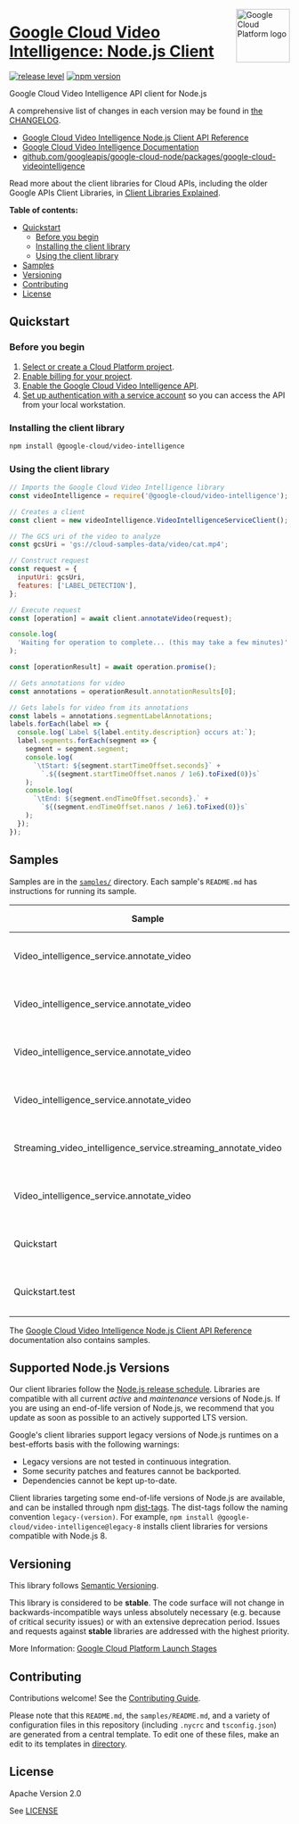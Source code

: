 [//]: # "This README.md file is auto-generated, all changes to this file will be lost."
[//]: # "To regenerate it, use `python -m synthtool`."
<img src="https://avatars2.githubusercontent.com/u/2810941?v=3&s=96" alt="Google Cloud Platform logo" title="Google Cloud Platform" align="right" height="96" width="96"/>

# [Google Cloud Video Intelligence: Node.js Client](https://github.com/googleapis/google-cloud-node)

[![release level](https://img.shields.io/badge/release%20level-stable-brightgreen.svg?style=flat)](https://cloud.google.com/terms/launch-stages)
[![npm version](https://img.shields.io/npm/v/@google-cloud/video-intelligence.svg)](https://www.npmjs.org/package/@google-cloud/video-intelligence)




Google Cloud Video Intelligence API client for Node.js


A comprehensive list of changes in each version may be found in
[the CHANGELOG](https://github.com/googleapis/google-cloud-node/tree/main/packages/google-cloud-videointelligence/CHANGELOG.md).

* [Google Cloud Video Intelligence Node.js Client API Reference][client-docs]
* [Google Cloud Video Intelligence Documentation][product-docs]
* [github.com/googleapis/google-cloud-node/packages/google-cloud-videointelligence](https://github.com/googleapis/google-cloud-node/tree/main/packages/google-cloud-videointelligence)

Read more about the client libraries for Cloud APIs, including the older
Google APIs Client Libraries, in [Client Libraries Explained][explained].

[explained]: https://cloud.google.com/apis/docs/client-libraries-explained

**Table of contents:**


* [Quickstart](#quickstart)
  * [Before you begin](#before-you-begin)
  * [Installing the client library](#installing-the-client-library)
  * [Using the client library](#using-the-client-library)
* [Samples](#samples)
* [Versioning](#versioning)
* [Contributing](#contributing)
* [License](#license)

## Quickstart

### Before you begin

1.  [Select or create a Cloud Platform project][projects].
1.  [Enable billing for your project][billing].
1.  [Enable the Google Cloud Video Intelligence API][enable_api].
1.  [Set up authentication with a service account][auth] so you can access the
    API from your local workstation.

### Installing the client library

```bash
npm install @google-cloud/video-intelligence
```


### Using the client library

```javascript
// Imports the Google Cloud Video Intelligence library
const videoIntelligence = require('@google-cloud/video-intelligence');

// Creates a client
const client = new videoIntelligence.VideoIntelligenceServiceClient();

// The GCS uri of the video to analyze
const gcsUri = 'gs://cloud-samples-data/video/cat.mp4';

// Construct request
const request = {
  inputUri: gcsUri,
  features: ['LABEL_DETECTION'],
};

// Execute request
const [operation] = await client.annotateVideo(request);

console.log(
  'Waiting for operation to complete... (this may take a few minutes)'
);

const [operationResult] = await operation.promise();

// Gets annotations for video
const annotations = operationResult.annotationResults[0];

// Gets labels for video from its annotations
const labels = annotations.segmentLabelAnnotations;
labels.forEach(label => {
  console.log(`Label ${label.entity.description} occurs at:`);
  label.segments.forEach(segment => {
    segment = segment.segment;
    console.log(
      `\tStart: ${segment.startTimeOffset.seconds}` +
        `.${(segment.startTimeOffset.nanos / 1e6).toFixed(0)}s`
    );
    console.log(
      `\tEnd: ${segment.endTimeOffset.seconds}.` +
        `${(segment.endTimeOffset.nanos / 1e6).toFixed(0)}s`
    );
  });
});

```



## Samples

Samples are in the [`samples/`](https://github.com/googleapis/google-cloud-node/tree/master/samples) directory. Each sample's `README.md` has instructions for running its sample.

| Sample                      | Source Code                       | Try it |
| --------------------------- | --------------------------------- | ------ |
| Video_intelligence_service.annotate_video | [source code](https://github.com/googleapis/google-cloud-node/blob/master/packages/google-cloud-videointelligence/samples/generated/v1/video_intelligence_service.annotate_video.js) | [![Open in Cloud Shell][shell_img]](https://console.cloud.google.com/cloudshell/open?git_repo=https://github.com/googleapis/google-cloud-node&page=editor&open_in_editor=packages/google-cloud-videointelligence/samples/generated/v1/video_intelligence_service.annotate_video.js,samples/README.md) |
| Video_intelligence_service.annotate_video | [source code](https://github.com/googleapis/google-cloud-node/blob/master/packages/google-cloud-videointelligence/samples/generated/v1beta2/video_intelligence_service.annotate_video.js) | [![Open in Cloud Shell][shell_img]](https://console.cloud.google.com/cloudshell/open?git_repo=https://github.com/googleapis/google-cloud-node&page=editor&open_in_editor=packages/google-cloud-videointelligence/samples/generated/v1beta2/video_intelligence_service.annotate_video.js,samples/README.md) |
| Video_intelligence_service.annotate_video | [source code](https://github.com/googleapis/google-cloud-node/blob/master/packages/google-cloud-videointelligence/samples/generated/v1p1beta1/video_intelligence_service.annotate_video.js) | [![Open in Cloud Shell][shell_img]](https://console.cloud.google.com/cloudshell/open?git_repo=https://github.com/googleapis/google-cloud-node&page=editor&open_in_editor=packages/google-cloud-videointelligence/samples/generated/v1p1beta1/video_intelligence_service.annotate_video.js,samples/README.md) |
| Video_intelligence_service.annotate_video | [source code](https://github.com/googleapis/google-cloud-node/blob/master/packages/google-cloud-videointelligence/samples/generated/v1p2beta1/video_intelligence_service.annotate_video.js) | [![Open in Cloud Shell][shell_img]](https://console.cloud.google.com/cloudshell/open?git_repo=https://github.com/googleapis/google-cloud-node&page=editor&open_in_editor=packages/google-cloud-videointelligence/samples/generated/v1p2beta1/video_intelligence_service.annotate_video.js,samples/README.md) |
| Streaming_video_intelligence_service.streaming_annotate_video | [source code](https://github.com/googleapis/google-cloud-node/blob/master/packages/google-cloud-videointelligence/samples/generated/v1p3beta1/streaming_video_intelligence_service.streaming_annotate_video.js) | [![Open in Cloud Shell][shell_img]](https://console.cloud.google.com/cloudshell/open?git_repo=https://github.com/googleapis/google-cloud-node&page=editor&open_in_editor=packages/google-cloud-videointelligence/samples/generated/v1p3beta1/streaming_video_intelligence_service.streaming_annotate_video.js,samples/README.md) |
| Video_intelligence_service.annotate_video | [source code](https://github.com/googleapis/google-cloud-node/blob/master/packages/google-cloud-videointelligence/samples/generated/v1p3beta1/video_intelligence_service.annotate_video.js) | [![Open in Cloud Shell][shell_img]](https://console.cloud.google.com/cloudshell/open?git_repo=https://github.com/googleapis/google-cloud-node&page=editor&open_in_editor=packages/google-cloud-videointelligence/samples/generated/v1p3beta1/video_intelligence_service.annotate_video.js,samples/README.md) |
| Quickstart | [source code](https://github.com/googleapis/google-cloud-node/blob/master/packages/google-cloud-videointelligence/samples/quickstart.js) | [![Open in Cloud Shell][shell_img]](https://console.cloud.google.com/cloudshell/open?git_repo=https://github.com/googleapis/google-cloud-node&page=editor&open_in_editor=packages/google-cloud-videointelligence/samples/quickstart.js,samples/README.md) |
| Quickstart.test | [source code](https://github.com/googleapis/google-cloud-node/blob/master/packages/google-cloud-videointelligence/samples/test/quickstart.test.js) | [![Open in Cloud Shell][shell_img]](https://console.cloud.google.com/cloudshell/open?git_repo=https://github.com/googleapis/google-cloud-node&page=editor&open_in_editor=packages/google-cloud-videointelligence/samples/test/quickstart.test.js,samples/README.md) |



The [Google Cloud Video Intelligence Node.js Client API Reference][client-docs] documentation
also contains samples.

## Supported Node.js Versions

Our client libraries follow the [Node.js release schedule](https://nodejs.org/en/about/releases/).
Libraries are compatible with all current _active_ and _maintenance_ versions of
Node.js.
If you are using an end-of-life version of Node.js, we recommend that you update
as soon as possible to an actively supported LTS version.

Google's client libraries support legacy versions of Node.js runtimes on a
best-efforts basis with the following warnings:

* Legacy versions are not tested in continuous integration.
* Some security patches and features cannot be backported.
* Dependencies cannot be kept up-to-date.

Client libraries targeting some end-of-life versions of Node.js are available, and
can be installed through npm [dist-tags](https://docs.npmjs.com/cli/dist-tag).
The dist-tags follow the naming convention `legacy-(version)`.
For example, `npm install @google-cloud/video-intelligence@legacy-8` installs client libraries
for versions compatible with Node.js 8.

## Versioning

This library follows [Semantic Versioning](http://semver.org/).



This library is considered to be **stable**. The code surface will not change in backwards-incompatible ways
unless absolutely necessary (e.g. because of critical security issues) or with
an extensive deprecation period. Issues and requests against **stable** libraries
are addressed with the highest priority.






More Information: [Google Cloud Platform Launch Stages][launch_stages]

[launch_stages]: https://cloud.google.com/terms/launch-stages

## Contributing

Contributions welcome! See the [Contributing Guide](https://github.com/googleapis/google-cloud-node/blob/master/CONTRIBUTING.md).

Please note that this `README.md`, the `samples/README.md`,
and a variety of configuration files in this repository (including `.nycrc` and `tsconfig.json`)
are generated from a central template. To edit one of these files, make an edit
to its templates in
[directory](https://github.com/googleapis/synthtool).

## License

Apache Version 2.0

See [LICENSE](https://github.com/googleapis/google-cloud-node/blob/master/LICENSE)

[client-docs]: https://cloud.google.com/nodejs/docs/reference/video-intelligence/latest
[product-docs]: https://cloud.google.com/video-intelligence
[shell_img]: https://gstatic.com/cloudssh/images/open-btn.png
[projects]: https://console.cloud.google.com/project
[billing]: https://support.google.com/cloud/answer/6293499#enable-billing
[enable_api]: https://console.cloud.google.com/flows/enableapi?apiid=videointelligence.googleapis.com
[auth]: https://cloud.google.com/docs/authentication/getting-started
